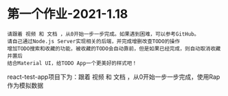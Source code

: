 # 第一个作业-2021-1.18

```
请跟着 视频 和 文档 ，从0开始一步一步完成。如果遇到困难，可以参考GitHub。
请自己通过Node.js Server实现相关的后端，并完成增删改查TODO的操作
增加TODO搜索和收藏的功能，被收藏的TODO会自动靠前，但是如果已经完成，则自动取消收藏并置后
结合Material UI，给TODO App一个更美好的样式吧！
```

react-test-app项目下为：跟着 视频 和 文档 ，从0开始一步一步完成，使用Rap作为模拟数据
